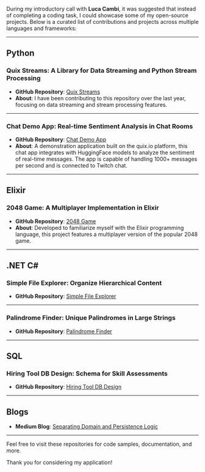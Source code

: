 
During my introductory call with **Luca Cambi**, it was suggested that instead of completing a coding task, I could showcase some of my open-source projects. Below is a curated list of contributions and projects across multiple languages and frameworks:

----------

## Python

### Quix Streams: A Library for Data Streaming and Python Stream Processing

-   **GitHub Repository**: [Quix Streams](https://github.com/quixio/quix-streams)
-   **About**: I have been contributing to this repository over the last year, focusing on data streaming and stream processing features.

----------

### Chat Demo App: Real-time Sentiment Analysis in Chat Rooms

-   **GitHub Repository**: [Chat Demo App](https://github.com/quixio/chat-demo-app)
-   **About**: A demonstration application built on the quix.io platform, this chat app integrates with HuggingFace models to analyze the sentiment of real-time messages. The app is capable of handling 1000+ messages per second and is connected to Twitch chat.

----------

## Elixir

### 2048 Game: A Multiplayer Implementation in Elixir

-   **GitHub Repository**: [2048 Game](https://github.com/harisbotic/2048-game)
-   **About**: Developed to familiarize myself with the Elixir programming language, this project features a multiplayer version of the popular 2048 game.

----------

## .NET C#

### Simple File Explorer: Organize Hierarchical Content

-   **GitHub Repository**: [Simple File Explorer](https://github.com/harisbotic/simple-file-explorer)

----------

### Palindrome Finder: Unique Palindromes in Large Strings

-   **GitHub Repository**: [Palindrome Finder](https://github.com/harisbotic/palindrome-finder)

----------

## SQL

### Hiring Tool DB Design: Schema for Skill Assessments

-   **GitHub Repository**: [Hiring Tool DB Design](https://github.com/harisbotic/hiring-tool-db-design)

----------

## Blogs

-   **Medium Blog**: [Separating Domain and Persistence Logic](https://medium.com/@harisbotic/separating-domain-and-persistence-logic-eab265395389)

----------

Feel free to visit these repositories for code samples, documentation, and more.

Thank you for considering my application!